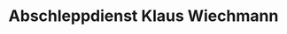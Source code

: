 ---
title: "Abschleppdienst Klaus Wiechmann"
url: /oldenburg/abschleppdienst-klaus-wiechmann/
shop: Autowerkstatt
---